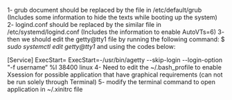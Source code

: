 1- grub document should be replaced by the file in /etc/default/grub   (Includes some information to hide the texts while booting up the system)
2- logind.conf should be replaced by the similar file in /etc/systemd/logind.conf (Includes the information to enable AutoVTs=6) 
3- then we should edit the getty@tty1 file by running the following command:
	$ *sudo systemctl edit getty@tty1*
and using the codes below:

[Service]
ExecStart=
ExecStart=-/usr/bin/agetty --skip-login --login-option "-f username“ %I 38400 linux
 4- Need to edit the ~/.bash_profile to enable Xsession for possible application that have graphical requirements (can not be run solely through Terminal)
5- modify the terminal command to open application in ~/.xinitrc file 
